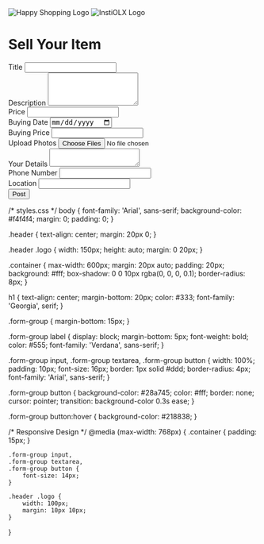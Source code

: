 <!DOCTYPE html>
<html lang="en">
<head>
    <meta charset="UTF-8">
    <meta name="viewport" content="width=device-width, initial-scale=1.0">
    <title>InstiOLX Selling Interface</title>
    <link rel="stylesheet" href="styles.css">
</head>
<body>
    <div class="header">
        <img src="HP_Shop.png" alt="Happy Shopping Logo" class="logo">
        <img src="InstiOLX_wall2.01.png" alt="InstiOLX Logo" class="logo">
    </div>
    <div class="container">
        <h1>Sell Your Item</h1>
        <form>
            <div class="form-group">
                <label for="title">Title</label>
                <input type="text" id="title" name="title" required>
            </div>
            <div class="form-group">
                <label for="description">Description</label>
                <textarea id="description" name="description" rows="4" required></textarea>
            </div>
            <div class="form-group">
                <label for="price">Price</label>
                <input type="number" id="price" name="price" required>
            </div>
            <div class="form-group">
                <label for="buying-date">Buying Date</label>
                <input type="date" id="buying-date" name="buying-date" required>
            </div>
            <div class="form-group">
                <label for="buying-price">Buying Price</label>
                <input type="number" id="buying-price" name="buying-price" required>
            </div>
            <div class="form-group">
                <label for="photos">Upload Photos</label>
                <input type="file" id="photos" name="photos" multiple accept="image/*">
            </div>
            <div class="form-group">
                <label for="details">Your Details</label>
                <textarea id="details" name="details" rows="2" required></textarea>
            </div>
            <div class="form-group">
                <label for="phone">Phone Number</label>
                <input type="tel" id="phone" name="phone" required>
            </div>
            <div class="form-group">
                <label for="location">Location</label>
                <input type="text" id="location" name="location" required>
            </div>
            <div class="form-group">
                <button type="submit">Post</button>
            </div>
        </form>
    </div>
</body>
</html>




/* styles.css */
body {
    font-family: 'Arial', sans-serif;
    background-color: #f4f4f4;
    margin: 0;
    padding: 0;
}

.header {
    text-align: center;
    margin: 20px 0;
}

.header .logo {
    width: 150px;
    height: auto;
    margin: 0 20px;
}

.container {
    max-width: 600px;
    margin: 20px auto;
    padding: 20px;
    background: #fff;
    box-shadow: 0 0 10px rgba(0, 0, 0, 0.1);
    border-radius: 8px;
}

h1 {
    text-align: center;
    margin-bottom: 20px;
    color: #333;
    font-family: 'Georgia', serif;
}

.form-group {
    margin-bottom: 15px;
}

.form-group label {
    display: block;
    margin-bottom: 5px;
    font-weight: bold;
    color: #555;
    font-family: 'Verdana', sans-serif;
}

.form-group input,
.form-group textarea,
.form-group button {
    width: 100%;
    padding: 10px;
    font-size: 16px;
    border: 1px solid #ddd;
    border-radius: 4px;
    font-family: 'Arial', sans-serif;
}

.form-group button {
    background-color: #28a745;
    color: #fff;
    border: none;
    cursor: pointer;
    transition: background-color 0.3s ease;
}

.form-group button:hover {
    background-color: #218838;
}

/* Responsive Design */
@media (max-width: 768px) {
    .container {
        padding: 15px;
    }

    .form-group input,
    .form-group textarea,
    .form-group button {
        font-size: 14px;
    }

    .header .logo {
        width: 100px;
        margin: 10px 10px;
    }
}

